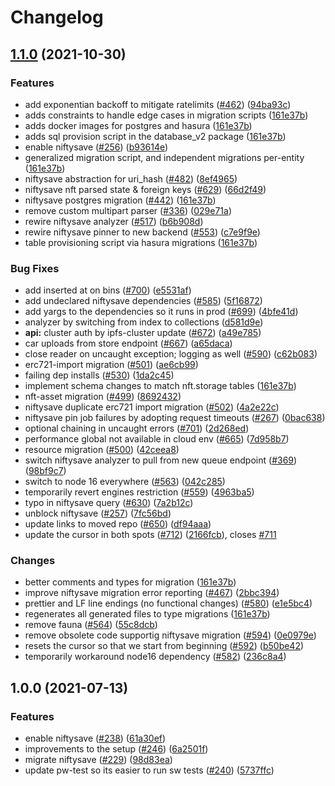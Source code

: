 # Changelog

## [1.1.0](https://www.github.com/nftstorage/nft.storage/compare/niftysave-v1.0.0...niftysave-v1.1.0) (2021-10-30)


### Features

* add exponentian backoff to mitigate ratelimits  ([#462](https://www.github.com/nftstorage/nft.storage/issues/462)) ([94ba93c](https://www.github.com/nftstorage/nft.storage/commit/94ba93cf72da35e323e363d793c0cf9d1d19d9db))
* adds constraints to handle edge cases in migration scripts ([161e37b](https://www.github.com/nftstorage/nft.storage/commit/161e37b5f615e3db238a20d1edda3c779ac658b5))
* adds docker images for postgres and hasura ([161e37b](https://www.github.com/nftstorage/nft.storage/commit/161e37b5f615e3db238a20d1edda3c779ac658b5))
* adds sql provision script in the database_v2 package ([161e37b](https://www.github.com/nftstorage/nft.storage/commit/161e37b5f615e3db238a20d1edda3c779ac658b5))
* enable niftysave ([#256](https://www.github.com/nftstorage/nft.storage/issues/256)) ([b93614e](https://www.github.com/nftstorage/nft.storage/commit/b93614ece6806611addea215726ff43f5f7f98bc))
* generalized migration script, and independent migrations per-entity ([161e37b](https://www.github.com/nftstorage/nft.storage/commit/161e37b5f615e3db238a20d1edda3c779ac658b5))
* niftysave abstraction for uri_hash ([#482](https://www.github.com/nftstorage/nft.storage/issues/482)) ([8ef4965](https://www.github.com/nftstorage/nft.storage/commit/8ef4965b00696f03f92958fd3eec829f00e6b702))
* niftysave nft parsed state & foreign keys ([#629](https://www.github.com/nftstorage/nft.storage/issues/629)) ([66d2f49](https://www.github.com/nftstorage/nft.storage/commit/66d2f491e7b5a0e8c59fb2d1cf978e11cd289d6c))
* niftysave postgres migration ([#442](https://www.github.com/nftstorage/nft.storage/issues/442)) ([161e37b](https://www.github.com/nftstorage/nft.storage/commit/161e37b5f615e3db238a20d1edda3c779ac658b5))
* remove custom multipart parser ([#336](https://www.github.com/nftstorage/nft.storage/issues/336)) ([029e71a](https://www.github.com/nftstorage/nft.storage/commit/029e71aefc1b152a080ffb5739e4f7c2565a1e57))
* rewire niftysave analyzer ([#517](https://www.github.com/nftstorage/nft.storage/issues/517)) ([b6b908d](https://www.github.com/nftstorage/nft.storage/commit/b6b908d80acb5bb18efa9e6bbea445b3bb30e1a4))
* rewire niftysave pinner to new backend ([#553](https://www.github.com/nftstorage/nft.storage/issues/553)) ([c7e9f9e](https://www.github.com/nftstorage/nft.storage/commit/c7e9f9e9778114b46a8d039130e06e9dbf5e8062))
* table provisioning script via hasura migrations ([161e37b](https://www.github.com/nftstorage/nft.storage/commit/161e37b5f615e3db238a20d1edda3c779ac658b5))


### Bug Fixes

* add inserted at on bins ([#700](https://www.github.com/nftstorage/nft.storage/issues/700)) ([e5531af](https://www.github.com/nftstorage/nft.storage/commit/e5531af8afc7d414351d046d860de5c8352aee34))
* add undeclared niftysave dependencies ([#585](https://www.github.com/nftstorage/nft.storage/issues/585)) ([5f16872](https://www.github.com/nftstorage/nft.storage/commit/5f1687204c46f68cf70df185671771e490e5e63b))
* add yargs to the dependencies so it runs in prod ([#699](https://www.github.com/nftstorage/nft.storage/issues/699)) ([4bfe41d](https://www.github.com/nftstorage/nft.storage/commit/4bfe41d5c2efe5e6356c4072b624b17742b44ddb))
* analyzer by switching from index to collections ([d581d9e](https://www.github.com/nftstorage/nft.storage/commit/d581d9e410769342f7cb40808b414888207d07c3))
* **api:** cluster auth by ipfs-cluster update ([#672](https://www.github.com/nftstorage/nft.storage/issues/672)) ([a49e785](https://www.github.com/nftstorage/nft.storage/commit/a49e7856a27a2b554e8056ccc578d79e42874083))
* car uploads from store endpoint ([#667](https://www.github.com/nftstorage/nft.storage/issues/667)) ([a65daca](https://www.github.com/nftstorage/nft.storage/commit/a65dacad083a9c68a3ba1b240277948251041164))
* close reader on uncaught exception; logging as well ([#590](https://www.github.com/nftstorage/nft.storage/issues/590)) ([c62b083](https://www.github.com/nftstorage/nft.storage/commit/c62b083ad07029dbad8d072c7c78cbfd4097db3f))
* erc721-import migration ([#501](https://www.github.com/nftstorage/nft.storage/issues/501)) ([ae6cb99](https://www.github.com/nftstorage/nft.storage/commit/ae6cb995b7356f60696b47e05a847b05f1a3739a))
* failing dep installs ([#530](https://www.github.com/nftstorage/nft.storage/issues/530)) ([1da2c45](https://www.github.com/nftstorage/nft.storage/commit/1da2c455f3fe1d3278c252dc47921b43789df68c))
* implement schema changes to match nft.storage tables ([161e37b](https://www.github.com/nftstorage/nft.storage/commit/161e37b5f615e3db238a20d1edda3c779ac658b5))
* nft-asset migration ([#499](https://www.github.com/nftstorage/nft.storage/issues/499)) ([8692432](https://www.github.com/nftstorage/nft.storage/commit/86924324c8215eef3a8799d1c1d740a6a919acd1))
* niftysave duplicate erc721 import migration ([#502](https://www.github.com/nftstorage/nft.storage/issues/502)) ([4a2e22c](https://www.github.com/nftstorage/nft.storage/commit/4a2e22ca7f7528c9176888f251a27e8c1fb55151))
* niftysave pin job failures by adopting request timeouts ([#267](https://www.github.com/nftstorage/nft.storage/issues/267)) ([0bac638](https://www.github.com/nftstorage/nft.storage/commit/0bac6385ef0417a7a3453172bf3a3ed9e664f9e6))
* optional chaining in uncaught errors ([#701](https://www.github.com/nftstorage/nft.storage/issues/701)) ([2d268ed](https://www.github.com/nftstorage/nft.storage/commit/2d268ed5c90d829798fe9ee72fd2a0ff07e70783))
* performance global not available in cloud env ([#665](https://www.github.com/nftstorage/nft.storage/issues/665)) ([7d958b7](https://www.github.com/nftstorage/nft.storage/commit/7d958b75aee861eb1f33df8a2daa9a4da66ac54b))
* resource migration ([#500](https://www.github.com/nftstorage/nft.storage/issues/500)) ([42ceea8](https://www.github.com/nftstorage/nft.storage/commit/42ceea80041eafe2f67d91805ec32242d01e63b7))
* switch niftysave analyzer to pull from new queue endpoint ([#369](https://www.github.com/nftstorage/nft.storage/issues/369)) ([98bf9c7](https://www.github.com/nftstorage/nft.storage/commit/98bf9c726b90001fe959f141b0f0e66f878b8a31))
* switch to node 16 everywhere ([#563](https://www.github.com/nftstorage/nft.storage/issues/563)) ([042c285](https://www.github.com/nftstorage/nft.storage/commit/042c2857a44619edf02b1af28e53d01e0e5c3d08))
* temporarily revert engines restriction ([#559](https://www.github.com/nftstorage/nft.storage/issues/559)) ([4963ba5](https://www.github.com/nftstorage/nft.storage/commit/4963ba5d0b1028892f1112206ae0fec4e236201c))
* typo in niftysave query ([#630](https://www.github.com/nftstorage/nft.storage/issues/630)) ([7a2b12c](https://www.github.com/nftstorage/nft.storage/commit/7a2b12cde9d58d5f9588c4b4a8de0c306ebddfaa))
* unblock niftysave ([#257](https://www.github.com/nftstorage/nft.storage/issues/257)) ([7fc56bd](https://www.github.com/nftstorage/nft.storage/commit/7fc56bdfbbbbe6a59a1ff7df9a42c81aad100635))
* update links to moved repo ([#650](https://www.github.com/nftstorage/nft.storage/issues/650)) ([df94aaa](https://www.github.com/nftstorage/nft.storage/commit/df94aaa8f1ec1a2e7d60a258a90758b2df630c9a))
* update the cursor in both spots ([#712](https://www.github.com/nftstorage/nft.storage/issues/712)) ([2166fcb](https://www.github.com/nftstorage/nft.storage/commit/2166fcbbd5d0c8278c7e72bafa291406e0a61275)), closes [#711](https://www.github.com/nftstorage/nft.storage/issues/711)


### Changes

* better comments and types for migration ([161e37b](https://www.github.com/nftstorage/nft.storage/commit/161e37b5f615e3db238a20d1edda3c779ac658b5))
* improve niftysave migration error reporting ([#467](https://www.github.com/nftstorage/nft.storage/issues/467)) ([2bbc394](https://www.github.com/nftstorage/nft.storage/commit/2bbc394dc94a13473c55dd15b1530ca96ca6bbe2))
* prettier and LF line endings (no functional changes) ([#580](https://www.github.com/nftstorage/nft.storage/issues/580)) ([e1e5bc4](https://www.github.com/nftstorage/nft.storage/commit/e1e5bc47e5ae112a0775a25b275691a818665f37))
* regenerates all generated files to type migrations ([161e37b](https://www.github.com/nftstorage/nft.storage/commit/161e37b5f615e3db238a20d1edda3c779ac658b5))
* remove fauna ([#564](https://www.github.com/nftstorage/nft.storage/issues/564)) ([55c8dcb](https://www.github.com/nftstorage/nft.storage/commit/55c8dcbe925582a6a8e05d1feb80f903c20250ec))
* remove obsolete code supportig niftysave migration ([#594](https://www.github.com/nftstorage/nft.storage/issues/594)) ([0e0979e](https://www.github.com/nftstorage/nft.storage/commit/0e0979e0b09dcb0efc47275c7146535fb7aaff7a))
* resets the cursor so that we start from beginning ([#592](https://www.github.com/nftstorage/nft.storage/issues/592)) ([b50be42](https://www.github.com/nftstorage/nft.storage/commit/b50be4271d30962fb241eacfdcc698bd50e39b27))
* temporarily workaround node16 dependency ([#582](https://www.github.com/nftstorage/nft.storage/issues/582)) ([236c8a4](https://www.github.com/nftstorage/nft.storage/commit/236c8a4105f91bcd0fd18095ee3a31c904254c12))

## 1.0.0 (2021-07-13)


### Features

* enable niftysave ([#238](https://www.github.com/nftstorage/nft.storage/issues/238)) ([61a30ef](https://www.github.com/nftstorage/nft.storage/commit/61a30efea3879ec38ba97d0e5b4d300182b50908))
* improvements to the setup ([#246](https://www.github.com/nftstorage/nft.storage/issues/246)) ([6a2501f](https://www.github.com/nftstorage/nft.storage/commit/6a2501f5c340af87c1571886961920280afec249))
* migrate niftysave ([#229](https://www.github.com/nftstorage/nft.storage/issues/229)) ([98d83ea](https://www.github.com/nftstorage/nft.storage/commit/98d83ea00a26363632ddaa33ab632831218f5a1e))
* update pw-test so its easier to run sw tests ([#240](https://www.github.com/nftstorage/nft.storage/issues/240)) ([5737ffc](https://www.github.com/nftstorage/nft.storage/commit/5737ffcb0323e20b31fdabdd305da075b92a9047))
